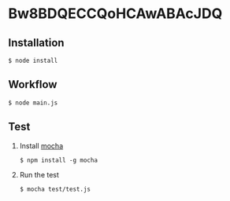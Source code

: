 # Bw8BDQECCQoHCAwABAcJDQ

## Installation

   ```
   $ node install
   ```

## Workflow

   ```
   $ node main.js
   ```

## Test
1. Install [mocha](https://github.com/mochajs/mocha)

   ```
   $ npm install -g mocha
   ```
2. Run the test

   ```
   $ mocha test/test.js
   ```
